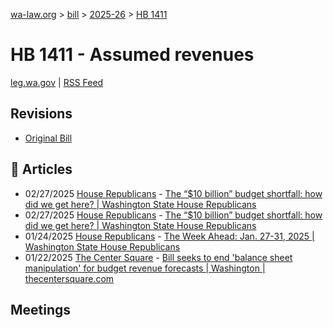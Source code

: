 [wa-law.org](/) > [bill](/bill/) > [2025-26](/bill/2025-26/) > [HB 1411](/bill/2025-26/hb/1411/)

# HB 1411 - Assumed revenues
[leg.wa.gov](https://app.leg.wa.gov/billsummary?BillNumber=1411&Year=2025&Initiative=false) | [RSS Feed](./rss.xml)

## Revisions
* [Original Bill](1/)

## 📰 Articles
* 02/27/2025 [House Republicans](/org/house_republicans/) - [The “$10 billion” budget shortfall: how did we get here? | Washington State House Republicans](http://houserepublicans.wa.gov/the-10-billion-budget-shortfall/#:~:text=House%20Bill%201411)
* 02/27/2025 [House Republicans](/org/house_republicans/) - [The “$10 billion” budget shortfall: how did we get here? | Washington State House Republicans](https://houserepublicans.wa.gov/the-10-billion-budget-shortfall/#:~:text=House%20Bill%201411)
* 01/24/2025 [House Republicans](/org/house_republicans/) - [The Week Ahead: Jan. 27-31, 2025 | Washington State House Republicans](https://houserepublicans.wa.gov/week/the-week-ahead-jan-27-31-2025/#:~:text=HB%201411)
* 01/22/2025 [The Center Square](/org/the_center_square/) - [Bill seeks to end 'balance sheet manipulation' for budget revenue forecasts | Washington | thecentersquare.com](https://www.thecentersquare.com/washington/article_bf54adda-d90c-11ef-8499-874dee81b204.html#:~:text=House%20Bill%201411)

## Meetings